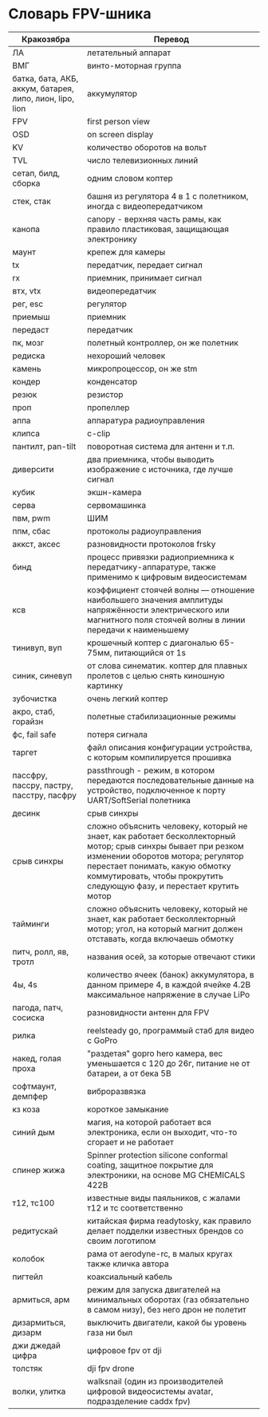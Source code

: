 # Словарь FPV-шника

| Кракозябра                               | Перевод                                                                                                                                                                                                                                                         |
| ---------------------------------------- | --------------------------------------------------------------------------------------------------------------------------------------------------------------------------------------------------------------------------------------------------------------- |
| ЛА                                       | летательный аппарат                                                                                                                                                                                                                                             |
| ВМГ                                      | винто-моторная группа                                                                                                                                                                                                                                           |
| батка, бата, АКБ, аккум, батарея, липо, лион, lipo, lion                                      | аккумулятор                                                                                                                                                                                                                                           |
| FPV                                      | first person view                                                                                                                                                                                                                                               |
| OSD                                      | on screen display                                                                                                                                                                                                                                               |
| KV                                       | количество оборотов на вольт                                                                                                                                                                                                                                    |
| TVL                                      | число телевизионных линий                                                                                                                                                                                                                                       |
| сетап, билд, сборка                      | одним словом коптер                                                                                                                                                                                                                                             |
| стек, стак                               | башня из регулятора 4 в 1 с полетником, иногда с видеопередатчиком                                                                                                                                                                                              |
| канопа                                   | canopy - верхняя часть рамы, как правило пластиковая, защищающая электронику                                                                                                                                                                                    |
| маунт                                    | крепеж для камеры                                                                                                                                                                                                                                               |
| tx                                       | передатчик, передает сигнал                                                                                                                                                                                                                                     |
| rx                                       | приемник, принимает сигнал                                                                                                                                                                                                                                      |
| втх, vtx                                 | видеопередатчик                                                                                                                                                                                                                                                 |
| рег, esc                                 | регулятор                                                                                                                                                                                                                                                       |
| приемыш                                  | приемник                                                                                                                                                                                                                                                        |
| передаст                                 | передатчик                                                                                                                                                                                                                                                      |
| пк, мозг                                 | полетный контроллер, он же полетник                                                                                                                                                                                                                             |
| редиска                                  | нехороший человек                                                                                                                                                                                                                                               |
| камень                                   | микропроцессор, он же stm                                                                                                                                                                                                                                       |
| кондер                                   | конденсатор                                                                                                                                                                                                                                                     |
| резюк                                    | резистор                                                                                                                                                                                                                                                        |
| проп                                     | пропеллер                                                                                                                                                                                                                                                       |
| аппа                                     | аппаратура радиоуправления                                                                                                                                                                                                                                      |
| клипса                                   | c-clip                                                                                                                                                                                                                                                          |
| пантилт, pan-tilt                        | поворотная система для антенн и т.п.                                                                                                                                                                                                                            |
| диверсити                                | два приемника, чтобы выводить изображение с источника, где лучше сигнал                                                                                                                                                                                         |
| кубик                                    | экшн-камера                                                                                                                                                                                                                                                     |
| серва                                    | сервомашинка                                                                                                                                                                                                                                                    |
| пвм, pwm                                 | ШИМ                                                                                                                                                                                                                                                             |
| ппм, сбас                                | протоколы радиоуправления                                                                                                                                                                                                                                       |
| аккст, аксес                             | разновидности протоколов frsky                                                                                                                                                                                                                                  |
| бинд                                     | процесс привязки радиоприемника к передатчику-аппаратуре, также применимо к цифровым видеосистемам                                                                                                                                                                                                                                  |
| ксв                                      | коэффициент стоячей волны — отношение наибольшего значения амплитуды напряжённости электрического или магнитного поля стоячей волны в линии передачи к наименьшему                                                                                              |
| тинивуп, вуп                             | крошечный коптер с диагональю 65-75мм, питающийся от 1s                                                                                                                                                                                                         |
| синик, синевуп                           | от слова синематик. коптер для плавных пролетов с целью снять киношную картинку                                                                                                                                                                                 |
| зубочистка                               | очень легкий коптер                                                                                                                                                                                                                                             |
| акро, стаб, горайзн                      | полетные стабилизационные режимы                                                                                                                                                                                                                                |
| фс, fail safe                            | потеря сигнала                                                                                                                                                                                                                                                  |
| таргет                                   | файл описания конфигурации устройства, с которым компилируется прошивка                                                                                                                                                                                         |
| пассфру, пассру, пастру, пасстру, пасфру | passthrough - режим, в котором передаются последовательные данные на устройство, подключенное к порту UART/SoftSerial полетника                                                                                                                                 |
| десинк                                   | срыв синхры                                                                                                                                                                                                                                                     |
| срыв синхры                              | сложно объяснить человеку, который не знает, как работает бесколлекторный мотор; срыв синхры бывает при резком изменении оборотов мотора; регулятор перестает понимать, какую обмотку коммутировать, чтобы прокрутить следующую фазу, и перестает крутить мотор |
| тайминги                                 | сложно объяснить человеку, который не знает, как работает бесколлекторный мотор; угол, на который магнит должен отставать, когда включаешь обмотку                                                                                                              |
| питч, ролл, яв, тротл                    | названия осей, за которые отвечают стики                                                                                                                                                                                                                        |
| 4ы, 4s                                   | количество ячеек (банок) аккумулятора, в данном примере 4, в каждой ячейке 4.2В максимальное напряжение в случае LiPo                                                                                                                                                                       |
| пагода, патч, сосиска                    | разновидности антенн для FPV                                                                                                                                                                                                                                    |
| рилка                                    | reelsteady go, программый стаб для видео с GoPro                                                                                                                                                                                                                |
| накед, голая проха                       | "раздетая" gopro hero камера, вес уменьшается с 120 до 26г, питание не от батареи, а от бека 5В                                                                                                                                                                 |
| софтмаунт, демпфер                       | виброразвязка                                                                                                                                                                                                                                                   |
| кз коза                                  | короткое замыкание                                                                                                                                                                                                                                              |
| синий дым                                | магия, на которой работает вся электроника, если он выходит, что-то сгорает и не работает                                                                                                                                                                       |
| спинер жижа                              | Spinner protection silicone conformal coating, защитное покрытие для электроники, на основе MG CHEMICALS 422B                                                                                                                                                   |
| т12, тс100                               | известные виды паяльников, с жалами т12 и тс соответственно                                                                                                                                                                                                     |
| редитускай                               | китайская фирма readytosky, как правило делает подделки известных брендов со своим логотипом                                                                                                                                                                    |
| колобок                                  | рама от aerodyne-rc, в малых кругах также кличка автора                                                                                                                                                                                                         |
| пигтейл                                  | коаксиальный кабель                                                                                                                                                                                                                                             |
| армиться, арм                            | режим для запуска двигателей на минимальных оборотах (газ обязательно в самом низу), без него дрон не полетит                                                                                                                                                   |
| дизармиться, дизарм                      | выключить двигатели, какой бы уровень газа ни был                                                                                                                                                                                                               |
| джи джедай цифра                         | цифровое fpv от dji                                                                                                                                                                                                                                             |
| толстяк                                  | dji fpv drone                                                                                                                                                                                                                                                   |
| волки, улитка                            | walksnail (один из производителей цифровой видеосистемы avatar, подразделение caddx fpv)                                                                                                                                                                        |
